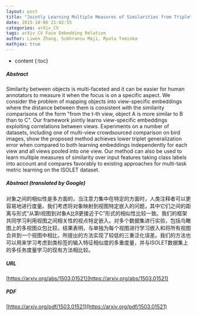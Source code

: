 ```yaml
---
layout: post
title: "Jointly Learning Multiple Measures of Similarities from Triplet Comparisons"
date: 2015-10-06 21:42:55
categories: arXiv_CV
tags: arXiv_CV Face Embedding Relation
author: Liwen Zhang, Subhransu Maji, Ryota Tomioka
mathjax: true
---
```


* content
{:toc}

##### Abstract
Similarity between objects is multi-faceted and it can be easier for human annotators to measure it when the focus is on a specific aspect. We consider the problem of mapping objects into view-specific embeddings where the distance between them is consistent with the similarity comparisons of the form "from the t-th view, object A is more similar to B than to C". Our framework jointly learns view-specific embeddings exploiting correlations between views. Experiments on a number of datasets, including one of multi-view crowdsourced comparison on bird images, show the proposed method achieves lower triplet generalization error when compared to both learning embeddings independently for each view and all views pooled into one view. Our method can also be used to learn multiple measures of similarity over input features taking class labels into account and compares favorably to existing approaches for multi-task metric learning on the ISOLET dataset.

##### Abstract (translated by Google)
对象之间的相似性是多方面的，当注意力集中在特定的方面时，人类注释者可以更容易地进行度量。我们考虑将对象映射到视图特定嵌入的问题，其中它们之间的距离与形式“从第t视图到对象A比B更接近于C”形式的相似性比较一致。我们的框架共同学习利用视图之间相关性的视点特定嵌入。对多个数据集进行实验，包括鸟瞰图上的多视图众包比较，结果表明，与单独为每个视图进行学习嵌入和将所有视图合并到一个视图中相比，所提出的方法实现了较低的三重泛化误差。我们的方法也可以用来学习考虑到类标签的输入特征相似度的多重度量，并与ISOLET数据集上的多任务度量学习的现有方法相比较。

##### URL
[https://arxiv.org/abs/1503.01521](https://arxiv.org/abs/1503.01521)

##### PDF
[https://arxiv.org/pdf/1503.01521](https://arxiv.org/pdf/1503.01521)

